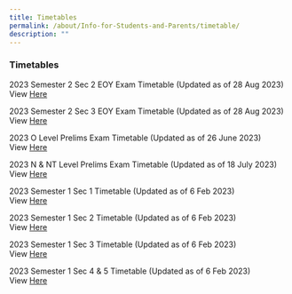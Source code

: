 ```yaml
---
title: Timetables
permalink: /about/Info-for-Students-and-Parents/timetable/
description: ""
---
```

### **Timetables**

2023 Semester 2 Sec 2 EOY Exam Timetable (Updated as of 28 Aug 2023)<br> View
[Here](https://drive.google.com/file/d/1J8fGY9-NMCK1tZcirlB0kA7pzxmGxssM/view?usp=drive_link)

2023 Semester 2 Sec 3 EOY Exam Timetable (Updated as of 28 Aug 2023)<br> View
[Here](https://drive.google.com/file/d/1neq6IGMKyMI4WS-D2KLBs22YAVXv4gRJ/view?usp=drive_link)


2023 O Level Prelims Exam Timetable (Updated as of 26 June 2023) <br> View [Here](https://drive.google.com/file/d/1XC2bo7gvAoDK7XEuozBlMG1qnWWLsU-P/view?usp=drive_link)

2023 N &amp; NT Level Prelims Exam Timetable (Updated as of 18 July 2023) <br> View [Here](https://drive.google.com/file/d/1du4tVn4eefmt4r6NfvH-LagosjMiYBP8/view?usp=drive_link)


2023 Semester 1 Sec 1 Timetable (Updated as of 6 Feb 2023) <br>
View [Here](https://drive.google.com/file/d/1iUBIEpJEhHHrYa9ifGx7h3nGS9vyGUu3/view?usp=share_link)

2023 Semester 1 Sec 2 Timetable (Updated as of 6 Feb 2023)<br>
View [Here](https://drive.google.com/file/d/1rG7bbgejdQDkj6CnDOiXqZaK1zMXHqfv/view?usp=share_link)

2023 Semester 1 Sec 3 Timetable (Updated as of 6 Feb 2023)<br>
View [Here](https://drive.google.com/file/d/1VdGIE6xiznFIq1EhGgbQui5AzkZlIEwD/view?usp=share_link)

2023 Semester 1 Sec 4 &amp; 5 Timetable (Updated as of 6 Feb 2023) <br>
View [Here](https://drive.google.com/file/d/1w3997Ehp2JFpVw65RDNe2hM6_xsbE7a_/view?usp=sharing)